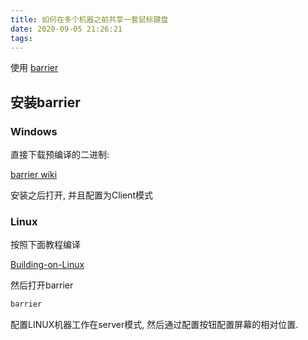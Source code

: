 ```yaml
---
title: 如何在多个机器之前共享一套鼠标键盘
date: 2020-09-05 21:26:21
tags:
---
```


使用 [barrier](https://github.com/debauchee/barrier)
<!--more-->
## 安装barrier

### Windows

直接下载预编译的二进制:

[barrier wiki](https://github.com/debauchee/barrier/wiki)

安装之后打开, 并且配置为Client模式

### Linux

按照下面教程编译

[Building-on-Linux](https://github.com/debauchee/barrier/wiki/Building-on-Linux)

然后打开barrier

```bash
barrier
```

配置LINUX机器工作在server模式, 然后通过配置按钮配置屏幕的相对位置.
